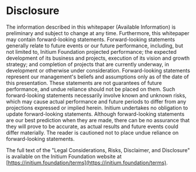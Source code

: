 # Disclosure

The information described in this whitepaper (Available Information) is preliminary and subject to change at any time. Furthermore, this whitepaper may contain forward-looking statements. Forward-looking statements generally relate to future events or our future performance, including, but not limited to, Initium Foundation projected performance; the expected development of its business and projects, execution of its vision and growth strategy; and completion of projects that are currently underway, in development or otherwise under consideration. Forward-looking statements represent our management's beliefs and assumptions only as of the date of this presentation. These statements are not guarantees of future performance, and undue reliance should not be placed on them. Such forward-looking statements necessarily involve known and unknown risks, which may cause actual performance and future periods to differ from any projections expressed or implied herein. Initium undertakes no obligation to update forward-looking statements. Although forward-looking statements are our best prediction when they are made, there can be no assurance that they will prove to be accurate, as actual results and future events could differ materially. The reader is cautioned not to place undue reliance on forward-looking statements.

The full text of the "Legal Considerations, Risks, Disclaimer, and Disclosure" is available on the Initium Foundation website at [https://initium.foundation/terms](https://initium.foundation/terms).
